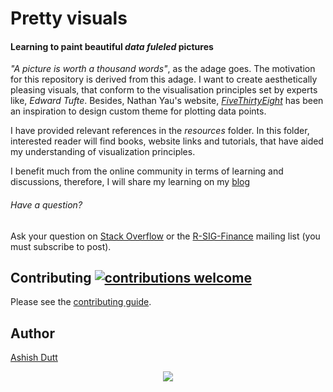 

# Pretty visuals
#### Learning to paint beautiful *data fuleled* pictures

 *"A picture is worth a thousand words"*, as the adage goes. The motivation for this repository is derived from this adage. I want to create aesthetically pleasing visuals, that conform to the visualisation principles set by experts like, *Edward Tufte*. Besides, Nathan Yau's website, *[FiveThirtyEight](https://fivethirtyeight.com/)* has been an inspiration to design custom theme for plotting data points. 

I have provided relevant references in the *resources* folder. In this folder, interested reader will find books, website links and tutorials, that have aided my understanding of visualization principles.

I benefit much from the online community in terms of learning and discussions, therefore, I will share my learning on my [blog](https://duttashi.github.io/blog/)

###### Have a question?

Ask your question on [Stack Overflow](http://stackoverflow.com/questions/tagged/ggplot2)
or the [R-SIG-Finance](https://stat.ethz.ch/mailman/listinfo/r-sig-finance)
mailing list (you must subscribe to post).

## Contributing [![contributions welcome](https://img.shields.io/badge/contributions-welcome-brightgreen.svg?style=flat)](https://github.com/dwyl/esta/issues)

Please see the [contributing guide](CONTRIBUTING.md).

## Author
[Ashish Dutt](https://duttashi.github.io/about/)


<p align="center">
<a href="https://www.paypal.me/ashishdutt">
<img src="https://www.paypalobjects.com/en_US/i/btn/btn_donate_LG.gif" />
</a>
</p>
